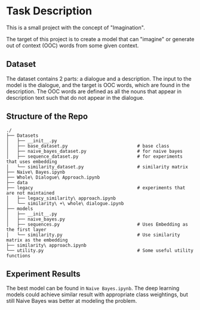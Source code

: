 # Task Description

This is a small project with the concept of "Imagination".

The target of this project is to create a model that can "imagine" or generate out of context (OOC) words from some given context.

## Dataset

The dataset contains 2 parts: a dialogue and a description. The input to the model is the dialogue, and the target is OOC words, which are found in the description. The OOC words are defined as all the nouns that appear in description text such that do not appear in the dialogue.

## Structure of the Repo
```
./
├── Datasets
│   ├── __init__.py
│   ├── base_dataset.py                          # base class
│   ├── naive_bayes_dataset.py                   # for naive bayes
│   ├── sequence_dataset.py                      # for experiments that uses embedding
│   └── similarity_dataset.py                    # similarity matrix
├── Naive\ Bayes.ipynb
├── Whole\ Dialogue\ Approach.ipynb
├── data
├── legacy                                       # experiments that are not maintained
│   ├── legacy_similarity\ approach.ipynb
│   └── similarity\ +\ whole\ dialogue.ipynb
├── models
│   ├── __init__.py
│   ├── naive_bayes.py
│   ├── sequences.py                             # Uses Embedding as the first layer
│   └── similarity.py                            # Use similarity matrix as the embedding
├── similarity\ approach.ipynb
└── utility.py                                   # Some useful utility functions
```

## Experiment Results

The best model can be found in `Naive Bayes.ipynb`. The deep learning models could achieve similar result with appropriate class weightings, but still Naive Bayes was better at modeling the problem.
